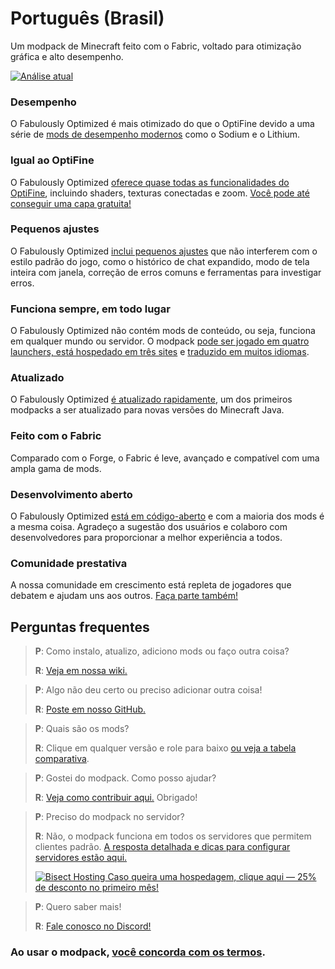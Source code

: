 # Português (Brasil)

Um modpack de Minecraft feito com o Fabric, voltado para otimização gráfica e alto desempenho.

[![Análise atual](https://img.youtube.com/vi/bb8G9X5Q_4I/hqdefault.jpg)](https://www.youtube.com/watch?v=bb8G9X5Q_4I)

### Desempenho

O Fabulously Optimized é mais otimizado do que o OptiFine devido a uma série de [mods de desempenho modernos][1] como o Sodium e o Lithium.

### Igual ao OptiFine

O Fabulously Optimized [oferece quase todas as funcionalidades do OptiFine][2], incluindo shaders, texturas conectadas e zoom. [Você pode até conseguir uma capa gratuita!][3]

### Pequenos ajustes

O Fabulously Optimized [inclui pequenos ajustes][4] que não interferem com o estilo padrão do jogo, como o histórico de chat expandido, modo de tela inteira com janela, correção de erros comuns e ferramentas para investigar erros.

### Funciona sempre, em todo lugar

O Fabulously Optimized não contém mods de conteúdo, ou seja, funciona em qualquer mundo ou servidor. O modpack [pode ser jogado em quatro launchers, está hospedado em três sites][6] e [traduzido em muitos idiomas][7].

### Atualizado

O Fabulously Optimized [é atualizado rapidamente][5], um dos primeiros modpacks a ser atualizado para novas versões do Minecraft Java.

### Feito com o Fabric

Comparado com o Forge, o Fabric é leve, avançado e compatível com uma ampla gama de mods.

### Desenvolvimento aberto

O Fabulously Optimized [está em código-aberto][8] e com a maioria dos mods é a mesma coisa. Agradeço a sugestão dos usuários e colaboro com desenvolvedores para proporcionar a melhor experiência a todos.

### Comunidade prestativa

A nossa comunidade em crescimento está repleta de jogadores que debatem e ajudam uns aos outros. [Faça parte também!][10]

## Perguntas frequentes

> **P**: Como instalo, atualizo, adiciono mods ou faço outra coisa?
> 
> **R**: [Veja em nossa wiki.][11]


> **P**: Algo não deu certo ou preciso adicionar outra coisa!
> 
> **R**: [Poste em nosso GitHub.][8]


> **P**: Quais são os mods?
> 
> **R**: Clique em qualquer versão e role para baixo [ou veja a tabela comparativa][12].


> **P**: Gostei do modpack. Como posso ajudar?
> 
> **R**: [Veja como contribuir aqui.][16] Obrigado!


> **P**: Preciso do modpack no servidor?
> 
> **R**: Não, o modpack funciona em todos os servidores que permitem clientes padrão. [A resposta detalhada e dicas para configurar servidores estão aqui.][13]
> 
> [![Bisect Hosting](https://i.ibb.co/gr9mSxW/image.png) Caso queira uma hospedagem, clique aqui — 25% de desconto no primeiro mês!][14]


> **P**: Quero saber mais!
> 
> **R**: [Fale conosco no Discord!][10]

### Ao usar o modpack, [você concorda com os termos][15].

[1]: https://github.com/Fabulously-Optimized/fabulously-optimized/blob/main/INCLUDED-MODS.md#smooth
[2]: https://fabulously-optimized.gitbook.io/modpack/readme/give-up-optifine
[3]: https://fabulously-optimized.gitbook.io/modpack/readme/free-cape
[4]: https://github.com/Fabulously-Optimized/fabulously-optimized/blob/main/INCLUDED-MODS.md#functional
[5]: https://github.com/Fabulously-Optimized/fabulously-optimized/blob/main/CHANGELOG.md
[6]: https://github.com/Fabulously-Optimized/fabulously-optimized#downloads
[7]: https://fabulously-optimized.gitbook.io/modpack/readme/language-support
[8]: https://github.com/Fabulously-Optimized/fabulously-optimized
[8]: https://github.com/Fabulously-Optimized/fabulously-optimized
[10]: https://fabulously-optimized.github.io/discord
[10]: https://fabulously-optimized.github.io/discord
[11]: https://fabulously-optimized.gitbook.io/modpack/
[12]: https://github.com/Fabulously-Optimized/fabulously-optimized/blob/main/INCLUDED-MODS.md
[13]: https://fabulously-optimized.gitbook.io/modpack/readme/server-setup
[14]: https://www.bisecthosting.com/clients/aff.php?aff=2604
[15]: https://github.com/Fabulously-Optimized/fabulously-optimized#disclaimers
[16]: https://github.com/Fabulously-Optimized/fabulously-optimized/blob/main/CONTRIBUTING.md
